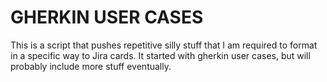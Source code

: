 # GHERKIN USER CASES

This is a script that pushes repetitive silly stuff that I am required to format
in a specific way to Jira cards. It started with gherkin user cases, but will 
probably include more stuff eventually.